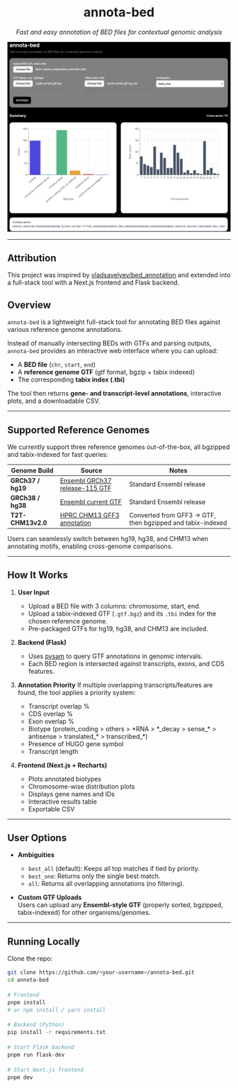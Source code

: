<p align="center">
  <h1 align="center">annota-bed</h1>
</p>

<p align="center">
  <em>Fast and easy annotation of BED files for contextual genomic analysis</em>
</p>

<p align="center">
  <img src="imgs/img1.png" alt="annota-bed demo" width="700">
</p>

---

## Attribution

This project was inspired by [vladsavelyev/bed_annotation](https://github.com/vladsavelyev/bed_annotation) and extended into a full-stack tool with a Next.js frontend and Flask backend.

## Overview

`annota-bed` is a lightweight full-stack tool for annotating BED files against various reference genome annotations.  

Instead of manually intersecting BEDs with GTFs and parsing outputs, `annota-bed` provides an interactive web interface where you can upload:

- A **BED file** (`chr`, `start`, `end`)  
- A **reference genome GTF** (gtf format, bgzip + tabix indexed)  
- The corresponding **tabix index (.tbi)**  

The tool then returns **gene- and transcript-level annotations**, interactive plots, and a downloadable CSV.  

---

## Supported Reference Genomes

We currently support three reference genomes out-of-the-box, all bgzipped and tabix-indexed for fast queries:  

| Genome Build | Source | Notes |
|--------------|--------|-------|
| **GRCh37 / hg19** | [Ensembl GRCh37 release-115 GTF](https://ftp.ensembl.org/pub/grch37/release-115/gtf/homo_sapiens/) | Standard Ensembl release |
| **GRCh38 / hg38** | [Ensembl current GTF](https://ftp.ensembl.org/pub/current_gtf/homo_sapiens/) | Standard Ensembl release |
| **T2T-CHM13v2.0** | [HPRC CHM13 GFF3 annotation](https://s3-us-west-2.amazonaws.com/human-pangenomics/T2T/CHM13/assemblies/annotation/chm13.draft_v2.0.gene_annotation.gff3) | Converted from GFF3 → GTF, then bgzipped and tabix-indexed |

Users can seamlessly switch between hg19, hg38, and CHM13 when annotating motifs, enabling cross-genome comparisons.  

---

## How It Works

1. **User Input**
   - Upload a BED file with 3 columns: chromosome, start, end.  
   - Upload a tabix-indexed GTF (`.gtf.bgz`) and its `.tbi` index for the chosen reference genome.  
   - Pre-packaged GTFs for hg19, hg38, and CHM13 are included.  

2. **Backend (Flask)**
   - Uses [pysam](https://pysam.readthedocs.io/en/latest/) to query GTF annotations in genomic intervals.  
   - Each BED region is intersected against transcripts, exons, and CDS features.  

3. **Annotation Priority**
   If multiple overlapping transcripts/features are found, the tool applies a priority system:
   - Transcript overlap %  
   - CDS overlap %  
   - Exon overlap %  
   - Biotype (protein_coding > others > \*RNA > \*_decay > sense\_* > antisense > translated\_* > transcribed\_*)  
   - Presence of HUGO gene symbol  
   - Transcript length  

4. **Frontend (Next.js + Recharts)**
   - Plots annotated biotypes  
   - Chromosome-wise distribution plots  
   - Displays gene names and IDs  
   - Interactive results table  
   - Exportable CSV  

---

## User Options

- **Ambiguities**
  - `best_all` (default): Keeps all top matches if tied by priority.  
  - `best_one`: Returns only the single best match.  
  - `all`: Returns all overlapping annotations (no filtering).  

- **Custom GTF Uploads**  
  Users can upload any **Ensembl-style GTF** (properly sorted, bgzipped, tabix-indexed) for other organisms/genomes.  

---

## Running Locally

Clone the repo:

```bash
git clone https://github.com/<your-username>/annota-bed.git
cd annota-bed

# Frontend
pnpm install
# or npm install / yarn install

# Backend (Python)
pip install -r requirements.txt

# Start Flask backend
pnpm run flask-dev

# Start Next.js frontend
pnpm dev